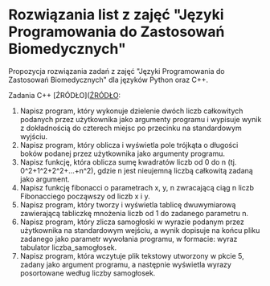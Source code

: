 # Rozwiązania list z zajęć "Języki Programowania do Zastosowań Biomedycznych"
Propozycja rozwiązania zadań z zajęć "Języki Programowania do Zastosowań Biomedycznych" dla języków Python oraz C++.

Zadania C++ [ŹRÓDŁO]([ŹRÓDŁO](http://www.kotulska-lab.pwr.wroc.pl/forStudents/J%C4%99zyki%20programowania%20do%20zastosowa%C5%84%20biomedycznych%20ETP002952/jpdzb_lab_L1-1A.pdf):

1. Napisz program, który wykonuje dzielenie dwóch liczb całkowitych podanych przez
użytkownika jako argumenty programu i wypisuje wynik z dokładnością do czterech miejsc po
przecinku na standardowym wyjściu.
2. Napisz program, który oblicza i wyświetla pole trójkąta o długości boków podanej przez
użytkownika jako argumenty programu.
3. Napisz funkcję, która oblicza sumę kwadratów liczb od 0 do n (tj. 0^2+1^2+2^2+…+n^2), gdzie n jest
nieujemną liczbą całkowitą zadaną jako argument.
4. Napisz funkcję fibonacci o parametrach x, y, n zwracającą ciąg n liczb Fibonacciego począwszy
od liczb x i y.
5. Napisz program, który tworzy i wyświetla tablicę dwuwymiarową zawierającą tabliczkę
mnożenia liczb od 1 do zadanego parametru n.
6. Napisz program, który zlicza samogłoski w wyrazie podanym przez użytkownika na
standardowym wejściu, a wynik dopisuje na końcu pliku zadanego jako parametr wywołania
programu, w formacie:
wyraz tabulator liczba_samogłosek.
7. Napisz program, która wczytuje plik tekstowy utworzony w pkcie 5, zadany jako argument
programu, a następnie wyświetla wyrazy posortowane według liczby samogłosek.


